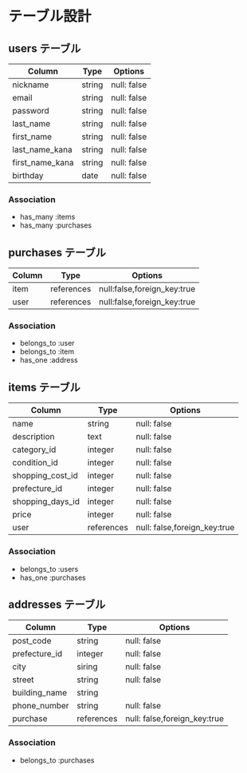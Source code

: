 # テーブル設計

## users テーブル

| Column           | Type       | Options                      |
| ---------------- | ---------- | -----------                  |
| nickname         | string     | null: false                  |
| email            | string     | null: false                  |
| password         | string     | null: false                  |
| last_name        | string     | null: false                  |
| first_name       | string     | null: false                  |
| last_name_kana   | string     | null: false                  |
| first_name_kana  | string     | null: false                  |
| birthday         | date       | null: false                  |

### Association

* has_many :items
* has_many :purchases


## purchases テーブル

| Column           | Type       | Options                      |
| ---------------- | ---------- | -----------                  |
| item             | references | null:false,foreign_key:true  |
| user             | references | null:false,foreign_key:true  |

### Association

- belongs_to :user
- belongs_to :item
- has_one :address


## items テーブル

| Column           | Type       | Options                      |
| ---------------- | ---------- | -----------                  |
| name             | string     | null: false                  |
| description      | text       | null: false                  |
| category_id      | integer    | null: false                  |
| condition_id     | integer    | null: false                  |
| shopping_cost_id | integer    | null: false                  |
| prefecture_id    | integer    | null: false                  |
| shopping_days_id | integer    | null: false                  |
| price            | integer    | null: false                  |
| user             | references | null: false,foreign_key:true |

### Association

- belongs_to :users
- has_one :purchases



## addresses テーブル

| Column           | Type       | Options                      |
| ---------------- | ---------- | -----------                  |
| post_code        | string     | null: false                  |
| prefecture_id    | integer    | null: false                  |
| city             | siring     | null: false                  |
| street           | string     | null: false                  |
| building_name    | string     |                              |
| phone_number     | string     | null: false                  |
| purchase         | references | null: false,foreign_key:true |

### Association

- belongs_to :purchases


